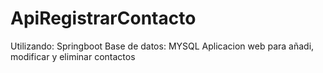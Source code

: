 # ApiRegistrarContacto

Utilizando: Springboot
Base de datos: MYSQL
Aplicacion web para añadi, modificar y eliminar contactos

